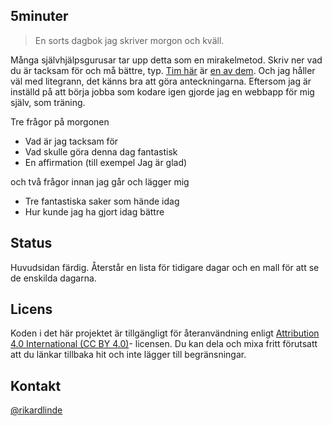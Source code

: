 ## 5minuter

> En sorts dagbok jag skriver morgon och kväll. 

Många självhjälpsgurusar tar upp detta som en mirakelmetod. Skriv ner vad du är tacksam för och må bättre, typ. [Tim här](https://tim.blog/2015/01/15/morning-pages/) är [en av dem](https://www.intelligentchange.com/blogs/read/how-tim-ferriss-uses-the-five-minute-journal-6-tips-for-new-journalers). Och jag håller väl med litegrann, det känns bra att göra anteckningarna. Eftersom jag är inställd på att börja jobba som kodare igen gjorde jag en webbapp för mig själv, som träning.

Tre frågor på morgonen

* Vad är jag tacksam för
* Vad skulle göra denna dag fantastisk
* En affirmation (till exempel Jag är glad)

och två frågor innan jag går och lägger mig

* Tre fantastiska saker som hände idag
* Hur kunde jag ha gjort idag bättre

## Status

Huvudsidan färdig. Återstår en lista för tidigare dagar och en mall för att se de enskilda dagarna.

## Licens

Koden i det här projektet är tillgängligt för återanvändning enligt [Attribution 4.0 International (CC BY 4.0)](https://creativecommons.org/licenses/by/4.0/)-  licensen. Du kan dela och mixa fritt förutsatt att du länkar tillbaka hit och inte lägger till begränsningar.

## Kontakt

[@rikardlinde](https://github.com/rikardlinde)
